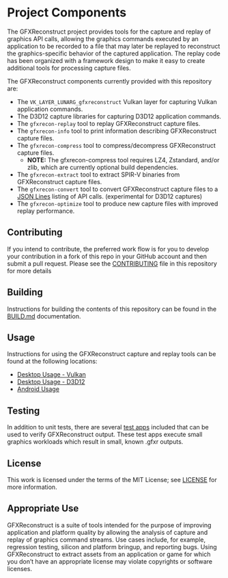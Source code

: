 # Project Components

The GFXReconstruct project provides tools for the capture and replay of graphics
API calls, allowing the graphics commands executed by an application
to be recorded to a file that may later be replayed to reconstruct the
graphics-specific behavior of the captured application. The replay code has
been organized with a framework design to make it easy to create additional
tools for processing capture files.

The GFXReconstruct components currently provided with this repository are:

* The `VK_LAYER_LUNARG_gfxreconstruct` Vulkan layer for capturing
  Vulkan application commands.
* The D3D12 capture libraries for capturing D3D12 application commands.
* The `gfxrecon-replay` tool to replay GFXReconstruct capture files.
* The `gfxrecon-info` tool to print information describing GFXReconstruct
  capture files.
* The `gfxrecon-compress` tool to compress/decompress GFXReconstruct
  capture files.
    * **NOTE:** The gfxrecon-compress tool requires LZ4, Zstandard, and/or
      zlib, which are currently optional build dependencies.
* The `gfxrecon-extract` tool to extract SPIR-V binaries from
  GFXReconstruct capture files.
* The `gfxrecon-convert` tool to convert GFXReconstruct capture files to
  a [JSON Lines](https://jsonlines.org/) listing of API calls. (experimental
  for D3D12 captures)
* The `gfxrecon-optimize` tool to produce new capture files with
  improved replay performance.

## Contributing

If you intend to contribute, the preferred work flow is for you to develop
your contribution in a fork of this repo in your GitHub account and then
submit a pull request.
Please see the [CONTRIBUTING](CONTRIBUTING.md) file in this repository for
more details

## Building

Instructions for building the contents of this repository can be found in
the [BUILD.md](BUILD.md) documentation.

## Usage

Instructions for using the GFXReconstruct capture and replay tools can be
found at the following locations:

* [Desktop Usage - Vulkan](USAGE_desktop_Vulkan.md)
* [Desktop Usage - D3D12](USAGE_desktop_D3D12.md)
* [Android Usage](USAGE_android.md)

## Testing

In addition to unit tests, there are several [test apps](TESTING_test_apps.md) included that can 
be used to verify GFXReconstruct output.  These test apps execute small graphics workloads which
result in small, known .gfxr outputs.

## License

This work is licensed under the terms of the MIT License; see
[LICENSE](LICENSE.txt) for more information.

## Appropriate Use

GFXReconstruct is a suite of tools intended for the purpose of
improving application and platform quality by allowing the analysis
of capture and replay of graphics command streams. Use cases
include, for example, regression testing, silicon and platform
bringup, and reporting bugs. Using GFXReconstruct to extract assets
from an application or game for which you don’t have an appropriate
license may violate copyrights or software licenses.

